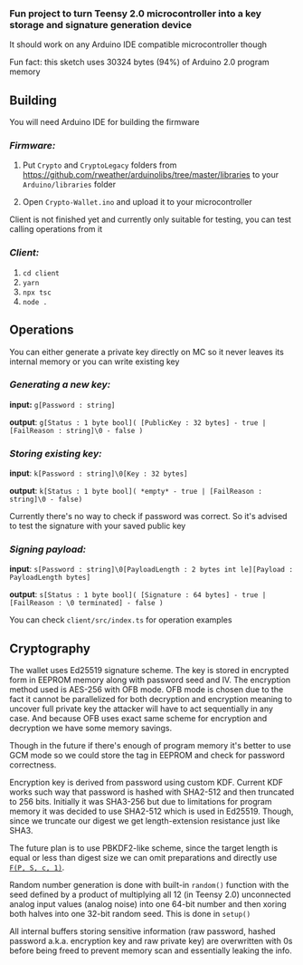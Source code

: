 ### Fun project to turn Teensy 2.0 microcontroller into a key storage and signature generation device

It should work on any Arduino IDE compatible microcontroller though

Fun fact: this sketch uses 30324 bytes (94%) of Arduino 2.0 program memory

## Building

You will need Arduino IDE for building the firmware

### _Firmware:_

1. Put `Crypto` and `CryptoLegacy` folders from https://github.com/rweather/arduinolibs/tree/master/libraries to your `Arduino/libraries` folder

2. Open `Crypto-Wallet.ino` and upload it to your microcontroller

Client is not finished yet and currently only suitable for testing, you can test calling operations from it

### _Client:_

1. `cd client`
2. `yarn`
3. `npx tsc`
4. `node .`

## Operations

You can either generate a private key directly on MC so it never leaves its internal memory or you can write existing key

### _Generating a new key:_

**input:** `g[Password : string]`

**output**: `g[Status : 1 byte bool]( [PublicKey : 32 bytes] - true | [FailReason : string]\0 - false )`

### _Storing existing key:_

**input**: `k[Password : string]\0[Key : 32 bytes]`

**output**: `k[Status : 1 byte bool]( *empty* - true | [FailReason : string]\0 - false)`

Currently there's no way to check if password was correct. So it's advised to test the signature with your saved public key

### _Signing payload:_

**input**: `s[Password : string]\0[PayloadLength : 2 bytes int le][Payload : PayloadLength bytes]`

**output**: `s[Status : 1 byte bool]( [Signature : 64 bytes] - true | [FailReason : \0 terminated] - false )`

You can check `client/src/index.ts` for operation examples

## Cryptography

The wallet uses Ed25519 signature scheme. The key is stored in encrypted form in EEPROM memory along with password seed and IV. The encryption method used is AES-256 with OFB mode. OFB mode is chosen due to the fact it cannot be parallelized for both decryption and encryption meaning to uncover full private key the attacker will have to act sequentially in any case. And because OFB uses exact same scheme for encryption and decryption we have some memory savings.

Though in the future if there's enough of program memory it's better to use GCM mode so we could store the tag in EEPROM and check for password correctness.

Encryption key is derived from password using custom KDF. Current KDF works such way that password is hashed with SHA2-512 and then truncated to 256 bits. Initially it was SHA3-256 but due to limitations for program memory it was decided to use SHA2-512 which is used in Ed25519. Though, since we truncate our digest we get length-extension resistance just like SHA3.

The future plan is to use PBKDF2-like scheme, since the target length is equal or less than digest size we can omit preparations and directly use [`F(P, S, c, 1)`](https://datatracker.ietf.org/doc/html/rfc2898#page-11).

Random number generation is done with built-in `random()` function with the seed defined by a product of multiplying all 12 (in Teensy 2.0) unconnected analog input values (analog noise) into one 64-bit number and then xoring both halves into one 32-bit random seed. This is done in `setup()`

All internal buffers storing sensitive information (raw password, hashed password a.k.a. encryption key and raw private key) are overwritten with 0s before being freed to prevent memory scan and essentially leaking the info.

